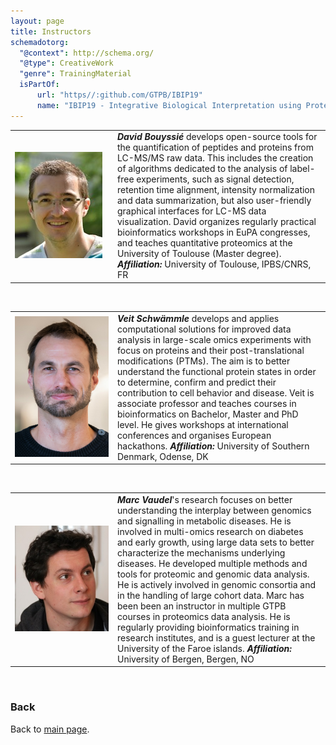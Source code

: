 ```yaml
---
layout: page
title: Instructors
schemadotorg:
  "@context": http://schema.org/
  "@type": CreativeWork
  "genre": TrainingMaterial
  isPartOf:
      url: "https//:github.com/GTPB/IBIP19"
      name: "IBIP19 - Integrative Biological Interpretation using Proteomics"
---
```


<table>
  <tr>
    <td width="150">
      <img src="resources/instructors/david_bouyssie.jpg" alt="David Bouyssié">
    </td>
    <td>
      <b><i>David Bouyssi&eacute;</i></b> develops open-source tools for the quantification of peptides and proteins from LC-MS/MS raw data. This includes the creation of algorithms dedicated to the analysis of label-free experiments, such as signal detection, retention time alignment, intensity normalization and data summarization, but also user-friendly graphical interfaces for LC-MS data visualization. David organizes regularly practical bioinformatics workshops in EuPA congresses, and teaches quantitative proteomics at the University of Toulouse (Master degree).
        <b><i>Affiliation:</i></b> University of Toulouse, IPBS/CNRS, FR
      </td>
    </tr>
</table>
<br>

<table>
  <tr>
    <td width="150">
      <img src="resources/instructors/veit_schwammle.jpg" alt="Veit Schwämmle">
    </td>
    <td>
      <b><i>Veit Schw&auml;mmle</i></b> develops and applies computational solutions for improved data analysis in large-scale omics experiments with focus on proteins and their post-translational modifications (PTMs). The aim is to better understand the functional protein states in order to determine, confirm and predict their contribution to cell behavior and disease.
      Veit is associate professor and teaches courses in bioinformatics on Bachelor, Master and PhD level. He gives workshops at international conferences and organises European hackathons.
      <b><i>Affiliation:</i></b> University of Southern Denmark, Odense, DK
      <br>
    </td>
  </tr>
</table>
<br>

<table>
  <tr>
    <td width="150">
      <img src="resources/instructors/Marc_Vaudel.jpg" alt="Marc Vaudel">
    </td>
    <td>
      <b><i>Marc Vaudel</i></b>'s research focuses on better understanding the interplay between genomics and signalling in metabolic diseases. He is involved in multi-omics research on diabetes and early growth, using large data sets to better characterize the mechanisms underlying diseases. He developed multiple methods and tools for proteomic and genomic data analysis. He is actively involved in genomic consortia and in the handling of large cohort data.
      Marc has been been an instructor in multiple GTPB courses in proteomics data analysis. He is regularly providing bioinformatics training in research institutes, and is a guest lecturer at the University of the Faroe islands.
      <b><i>Affiliation:</i></b> University of Bergen, Bergen, NO
      <br>
    </td>
  </tr>
</table>


<br/>

### Back

Back to [main page](../index.md).
